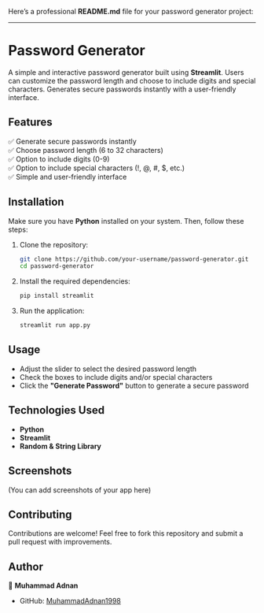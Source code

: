 Here’s a professional **README.md** file for your password generator project:  

---

# **Password Generator**  

A simple and interactive password generator built using **Streamlit**. Users can customize the password length and choose to include digits and special characters. Generates secure passwords instantly with a user-friendly interface.  

## **Features**  
✅ Generate secure passwords instantly  
✅ Choose password length (6 to 32 characters)  
✅ Option to include digits (0-9)  
✅ Option to include special characters (!, @, #, $, etc.)  
✅ Simple and user-friendly interface  

## **Installation**  

Make sure you have **Python** installed on your system. Then, follow these steps:  

1. Clone the repository:  
   ```bash
   git clone https://github.com/your-username/password-generator.git
   cd password-generator
   ```  
2. Install the required dependencies:  
   ```bash
   pip install streamlit
   ```  
3. Run the application:  
   ```bash
   streamlit run app.py
   ```  

## **Usage**  
- Adjust the slider to select the desired password length  
- Check the boxes to include digits and/or special characters  
- Click the **"Generate Password"** button to generate a secure password  

## **Technologies Used**  
- **Python**  
- **Streamlit**  
- **Random & String Library**  

## **Screenshots**  
(You can add screenshots of your app here)  

## **Contributing**  
Contributions are welcome! Feel free to fork this repository and submit a pull request with improvements.  

## **Author**  
👤 **Muhammad Adnan**  
- GitHub: [MuhammadAdnan1998](https://github.com/MuhammadAdnan1998)